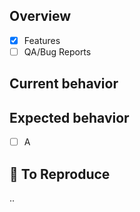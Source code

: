 ## Overview 

- [x] Features
- [ ] QA/Bug Reports

## Current behavior


## Expected behavior

- [ ] A

## :memo: To Reproduce

..